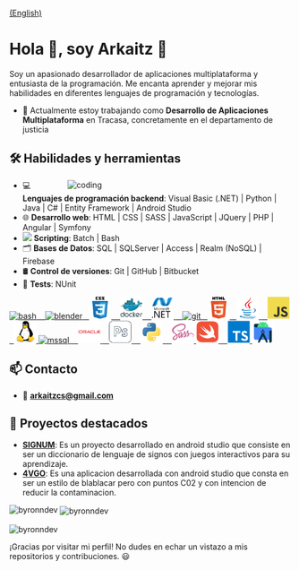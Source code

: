 [(English)](./README.en.md)

# Hola 👋, soy Arkaitz 🚀

Soy un apasionado desarrollador de aplicaciones multiplataforma y entusiasta de la programación. Me encanta aprender y mejorar mis habilidades en diferentes lenguajes de programación y tecnologías. 
- 🌱 Actualmente estoy trabajando como **Desarrollo de Aplicaciones Multiplataforma**  en Tracasa, concretamente en el departamento de justicia

## 🛠️ Habilidades y herramientas

<img src="https://github.com/byronnDev/byronnDev/assets/38868773/d2b3ed0d-fefd-4a7f-b90e-8b06412fd239" align="right" width="400" alt="coding">

- 💻 **Lenguajes de programación backend**: Visual Basic (.NET) | Python | Java | C# | Entity Framework | Android Studio
- 🌐 **Desarrollo web**: HTML | CSS | SASS | JavaScript | JQuery | PHP | Angular | Symfony
- <image src="https://codingtroops.com/wp-content/uploads/2020/07/code-512.png" width=20 heigth=auto>‎ ‎ **Scripting**: Batch | Bash
- 🗂️‎ **Bases de Datos**: SQL | SQLServer | Access | Realm (NoSQL) | Firebase
- 🛢️ **Control de versiones**: Git | GitHub | Bitbucket
- 🧾 **Tests**: NUnit

<p align="left"> <a href="https://www.gnu.org/software/bash/" target="_blank" rel="noreferrer"> <img src="https://www.vectorlogo.zone/logos/gnu_bash/gnu_bash-icon.svg" alt="bash" width="40" height="40"/> </a> <a href="https://www.blender.org/" target="_blank" rel="noreferrer"> &nbsp;&nbsp; <img src="https://download.blender.org/branding/community/blender_community_badge_white.svg" alt="blender" width="40" height="40"/> </a> <a href="https://www.w3schools.com/css/" target="_blank" rel="noreferrer"> &nbsp;&nbsp;<img src="https://raw.githubusercontent.com/devicons/devicon/master/icons/css3/css3-original-wordmark.svg" alt="css3" width="40" height="40"/> </a> <a href="https://www.docker.com/" target="_blank" rel="noreferrer">&nbsp;&nbsp; <img src="https://raw.githubusercontent.com/devicons/devicon/master/icons/docker/docker-original-wordmark.svg" alt="docker" width="40" height="40"/> </a> <a href="https://dotnet.microsoft.com/" target="_blank" rel="noreferrer">&nbsp;&nbsp; <img src="https://raw.githubusercontent.com/devicons/devicon/master/icons/dot-net/dot-net-original-wordmark.svg" alt="dotnet" width="40" height="40"/> </a> <a href="https://git-scm.com/" target="_blank" rel="noreferrer">&nbsp;&nbsp; <img src="https://www.vectorlogo.zone/logos/git-scm/git-scm-icon.svg" alt="git" width="40" height="40"/> </a> <a href="https://www.w3.org/html/" target="_blank" rel="noreferrer"> &nbsp;&nbsp;<img src="https://raw.githubusercontent.com/devicons/devicon/master/icons/html5/html5-original-wordmark.svg" alt="html5" width="40" height="40"/> </a> <a href="https://www.java.com" target="_blank" rel="noreferrer"> &nbsp;&nbsp;<img src="https://raw.githubusercontent.com/devicons/devicon/master/icons/java/java-original.svg" alt="java" width="40" height="40"/> </a> <a href="https://developer.mozilla.org/en-US/docs/Web/JavaScript" target="_blank" rel="noreferrer">&nbsp;&nbsp; <img src="https://raw.githubusercontent.com/devicons/devicon/master/icons/javascript/javascript-original.svg" alt="javascript" width="40" height="40"/> </a> <a href="https://www.linux.org/" target="_blank" rel="noreferrer"> &nbsp;&nbsp;<img src="https://raw.githubusercontent.com/devicons/devicon/master/icons/linux/linux-original.svg" alt="linux" width="40" height="40"/> </a> <a href="https://www.microsoft.com/en-us/sql-server" target="_blank" rel="noreferrer"> <img src="https://www.svgrepo.com/show/303229/microsoft-sql-server-logo.svg" alt="mssql" width="40" height="40"/> </a> <a href="https://www.oracle.com/" target="_blank" rel="noreferrer">&nbsp;&nbsp; <img src="https://raw.githubusercontent.com/devicons/devicon/master/icons/oracle/oracle-original.svg" alt="oracle" width="40" height="40"/> </a> <a href="https://www.photoshop.com/en" target="_blank" rel="noreferrer">&nbsp;&nbsp; <img src="https://raw.githubusercontent.com/devicons/devicon/master/icons/photoshop/photoshop-line.svg" alt="photoshop" width="40" height="40"/> </a> <a href="https://www.python.org" target="_blank" rel="noreferrer">&nbsp;&nbsp; <img src="https://raw.githubusercontent.com/devicons/devicon/master/icons/python/python-original.svg" alt="python" width="40" height="40"/> </a> <a href="https://sass-lang.com" target="_blank" rel="noreferrer">&nbsp;&nbsp; <img src="https://raw.githubusercontent.com/devicons/devicon/master/icons/sass/sass-original.svg" alt="sass" width="40" height="40"/> </a> <a href="https://developer.apple.com/swift/" target="_blank" rel="noreferrer"> <img src="https://raw.githubusercontent.com/devicons/devicon/master/icons/swift/swift-original.svg" alt="swift" width="40" height="40"/> </a> <a href="https://www.typescriptlang.org/" target="_blank" rel="noreferrer">&nbsp;&nbsp; <img src="https://raw.githubusercontent.com/devicons/devicon/master/icons/typescript/typescript-original.svg" alt="typescript" width="40" height="40"/> </a>     <a href="https://developer.android.com/studio" target="_blank" rel="noreferrer">
        <img src="https://raw.githubusercontent.com/devicons/devicon/master/icons/androidstudio/androidstudio-original.svg" alt="androidstudio" width="40" height="40"/>
    </a> </p>

## 📫 Contacto 
- 📩 **[arkaitzcs@gmail.com](mailto:arkaitzcs@gmail.com)**

## 🌟 Proyectos destacados

- **[SIGNUM](https://github.com/XxFenixDCxX/Signum)**: Es un proyecto desarrollado en android studio que consiste en ser un diccionario de lenguaje de signos con juegos interactivos para su aprendizaje.
- **[4VGO](https://github.com/XxFenixDCxX/4vGo)**: Es una aplicacion desarrollada con android studio que consta en ser un estilo de blablacar pero con puntos C02 y con intencion de reducir la contaminacion.
<p><img align="left" src="https://github-readme-stats.vercel.app/api/top-langs?username=XxFenixDCxX&theme=dark&show_icons=true&locale=es&layout=compact" alt="byronndev" /></p>  
  
<p>&nbsp;<img align="center" src="https://github-readme-stats.vercel.app/api?username=XxFenixDCxX&theme=dark&show_icons=true&locale=es" alt="byronndev" /></p>  
  
<p><img align="center" src="https://github-readme-streak-stats.herokuapp.com/?user=XxFenixDCxX&theme=dark&show_icons=true&locale=es" alt="byronndev" /></p>
  
¡Gracias por visitar mi perfil! No dudes en echar un vistazo a mis repositorios y contribuciones. 😃
